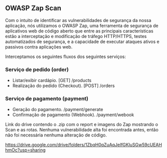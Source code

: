 ## OWASP Zap Scan

Com o intuito de identificar as vulnerabilidades de segurança da nossa aplicação, nós utilizamos o OWASP Zap, uma ferramenta de segurança de aplicativos web de código aberto que entre as principais características estão a interceptação e modificação de tráfego HTTP/HTTPS, testes automatizados de segurança, e a capacidade de executar ataques ativos e passivos contra aplicações web.

Interceptamos os seguintes fluxos dos seguintes serviços:

### Serviço de pedido (order)
- Listar/exibir cardápio. [GET] /products
- Realização do pedido (Checkout). [POST] /orders

### Serviço de pagamento (payment)
- Geração do pagamento. /payment/generate
- Confirmação de pagamento (Webhook). /payment/webook

Link do drive contendo o .zip com o report e imagens do Zap mostrando o Scan e as rotas. Nenhuma vulnerabilidade alta foi encontrada antes, então não foi necessária nenhuma alteração de código.

https://drive.google.com/drive/folders/1ZbqH0qZuAqJelfGKluSGw59cUEAHhmOc?usp=sharing
